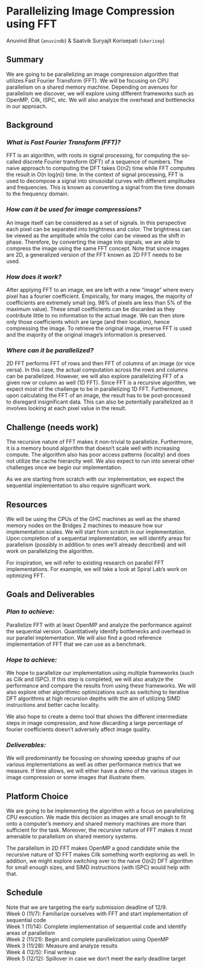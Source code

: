 # Parallelizing Image Compression using FFT

Anuvind Bhat (`anuvindb`) & Saatvik Suryajit Korisepati (`skorisep`)

## **Summary**

We are going to be parallelizing an image compression algorithm that utilizes Fast Fourier Transform (FFT). We will be focusing on CPU parallelism on a shared memory machine. Depending on avenues for parallelism we discover, we will explore using different frameworks such as OpenMP, Cilk, ISPC, etc. We will also analyze the overhead and bottlenecks in our approach.

## **Background**

### *What is Fast Fourier Transform (FFT)?*

FFT is an algorithm, with roots in signal processing, for computing the so-called discrete Fourier transform (DFT) of a sequence of numbers. The naive approach to computing the DFT takes O(n2) time while FFT computes the result in O(n log(n)) time. In the context of signal processing, FFT is used to decompose a signal into sinusoidal curves with different amplitudes and frequencies. This is known as converting a signal from the time domain to the frequency domain.

### *How can it be used for image compressions?*

An image itself can be considered as a set of signals. In this perspective each pixel can be separated into brightness and color. The brightness can be viewed as the amplitude while the color can be viewed as the shift in phase. Therefore, by converting the image into signals, we are able to compress the image using the same FFT concept. Note that since images are 2D, a generalized version of the FFT known as 2D FFT needs to be used.

### *How does it work?*

After applying FFT to an image, we are left with a new “image” where every pixel has a fourier coefficient. Empirically, for many images, the majority of coefficients are extremely small (eg. 98% of pixels are less than 5% of the maximum value). These small coefficients can be discarded as they contribute little to no information to the actual image. We can then store only those coefficients which are large (and their location), hence compressing the image. To retrieve the original image, inverse FFT is used and the majority of the original image’s information is preserved.

### *Where can it be parallelized?*

2D FFT performs FFT of rows and then FFT of columns of an image (or vice versa). In this case, the actual computation across the rows and columns can be parallelized. However, we will also explore parallelizing FFT of a given row or column as well (1D FFT). Since FFT is a recursive algorithm, we expect most of the challenge to be in parallelizing 1D FFT. Furthermore, upon calculating the FFT of an image, the result has to be post-processed to disregard insignificant data. This can also be potentially parallelized as it involves looking at each pixel value in the result.

## **Challenge (needs work)**

The recursive nature of FFT makes it non-trivial to parallelize. Furthermore, it is a memory bound algorithm that doesn’t scale well with increasing compute. The algorithm also has poor access patterns (locality) and does not utilize the cache hierarchy well. We also expect to run into several other challenges once we begin our implementation.

As we are starting from scratch with our implementation, we expect the sequential implementation to also require significant work.

## **Resources**

We will be using the CPUs of the GHC machines as well as the shared memory nodes on the Bridges 2 machines to measure how our implementation scales. We will start from scratch in our implementation. Upon completion of a sequential implementation, we will identify areas for parallelism (possibly in addition to ones we’ll already described) and will work on parallelizing the algorithm.

For inspiration, we will refer to existing research on parallel FFT implementations. For example, we will take a look at Spiral Lab’s work on optimizing FFT.

## **Goals and Deliverables**

### *Plan to achieve:*

Parallelize FFT with at least OpenMP and analyze the performance against the sequential version. Quantitatively identify bottlenecks and overhead in our parallel implementation. We will also find a good reference implementation of FFT that we can use as a benchmark.

### *Hope to achieve:*

We hope to parallelize our implementation using multiple frameworks (such as Cilk and ISPC). If this step is completed, we will also analyze the performance and compare the results from using these frameworks. We will also explore other algorithmic optimizations such as switching to iterative DFT algorithms at high recursion depths with the aim of utilizing SIMD instructions and better cache locality.

We also hope to create a demo tool that shows the different intermediate steps in image compression, and how discarding a large percentage of fourier coefficients doesn’t adversely affect image quality.


### *Deliverables:*

We will predominantly be focusing on showing speedup graphs of our various implementations as well as other performance metrics that we measure. If time allows, we will either have a demo of the various stages in image compression or some images that illustrate them.

## **Platform Choice**

We are going to be implementing the algorithm with a focus on parallelizing CPU execution. We made this decision as images are small enough to fit onto a computer’s memory and shared memory machines are more than sufficient for the task. Moreover, the recursive nature of FFT makes it most amenable to parallelism on shared memory systems.

The parallelism in 2D FFT makes OpenMP a good candidate while the recursive nature of 1D FFT makes Cilk something worth exploring as well. In addition, we might explore switching over to the naive O(n2) DFT algorithm for small enough sizes, and SIMD instructions (with ISPC) would help with that.

## **Schedule**

Note that we are targeting the early submission deadline of 12/9.<br>
Week 0 (11/7): Familiarize ourselves with FFT and start implementation of sequential code<br>
Week 1 (11/14): Complete implementation of sequential code and identify areas of parallelism<br>
Week 2 (11/21): Begin and complete parallelization using OpenMP<br>
Week 3 (11/28): Measure and analyze results<br>
Week 4 (12/5): Final writeup<br>
Week 5 (12/12): Spillover in case we don’t meet the early deadline target
